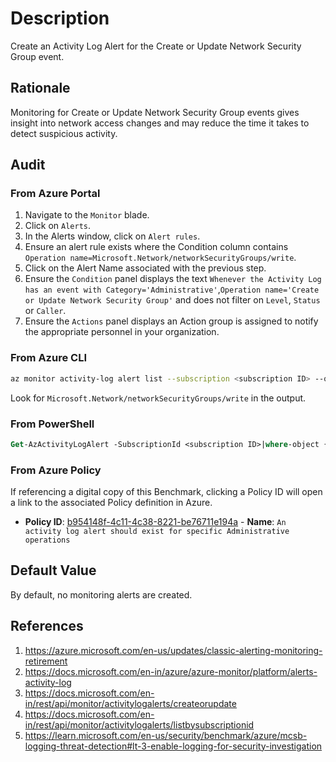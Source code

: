 # Description

Create an Activity Log Alert for the Create or Update Network Security Group event.

## Rationale

Monitoring for Create or Update Network Security Group events gives insight into network access changes and may reduce the time it takes to detect suspicious activity.

## Audit

### From Azure Portal

1. Navigate to the `Monitor` blade.
2. Click on `Alerts`.
3. In the Alerts window, click on `Alert rules`.
4. Ensure an alert rule exists where the Condition column contains `Operation name=Microsoft.Network/networkSecurityGroups/write`.
5. Click on the Alert Name associated with the previous step.
6. Ensure the `Condition` panel displays the text `Whenever the Activity Log has an event with Category='Administrative'`,`Operation name='Create or Update Network Security Group'` and does not filter on `Level`, `Status` or `Caller`.
7. Ensure the `Actions` panel displays an Action group is assigned to notify the appropriate personnel in your organization.

### From Azure CLI

```sh
az monitor activity-log alert list --subscription <subscription ID> --query "[].{Name:name,Enabled:enabled,Condition:condition.allOf,Actions:actions}"
```

Look for `Microsoft.Network/networkSecurityGroups/write` in the output.

### From PowerShell

```ps
Get-AzActivityLogAlert -SubscriptionId <subscription ID>|where-object {$_.ConditionAllOf.Equal -match "Microsoft.Network/networkSecurityGroups/write"}|select-object Location,Name,Enabled,ResourceGroupName,ConditionAllOf
```

### From Azure Policy

If referencing a digital copy of this Benchmark, clicking a Policy ID will open a link to the associated Policy definition in Azure.

- **Policy ID**: [b954148f-4c11-4c38-8221-be76711e194a](https://portal.azure.com/#view/Microsoft_Azure_Policy/PolicyDetailBlade/definitionId/%2Fproviders%2FMicrosoft.Authorization%2FpolicyDefinitions%2Fb954148f-4c11-4c38-8221-be76711e194a) - **Name**: `An activity log alert should exist for specific Administrative operations`

## Default Value

By default, no monitoring alerts are created.

## References

1. <https://azure.microsoft.com/en-us/updates/classic-alerting-monitoring-retirement>
2. <https://docs.microsoft.com/en-in/azure/azure-monitor/platform/alerts-activity-log>
3. <https://docs.microsoft.com/en-in/rest/api/monitor/activitylogalerts/createorupdate>
4. <https://docs.microsoft.com/en-in/rest/api/monitor/activitylogalerts/listbysubscriptionid>
5. <https://learn.microsoft.com/en-us/security/benchmark/azure/mcsb-logging-threat-detection#lt-3-enable-logging-for-security-investigation>
